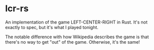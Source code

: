 # lcr-rs
An implementation of the game LEFT-CENTER-RIGHT in Rust. It's not exactly to spec, but it's what I played tonight.

The notable difference with how Wikipedia describes the game is that there's no way to get "out" of the game. Otherwise, it's the same!
